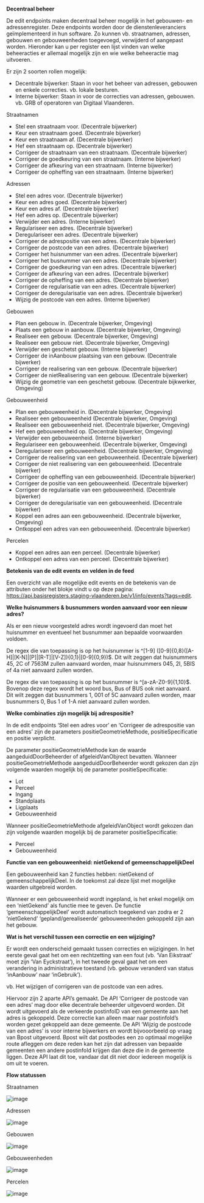 **Decentraal beheer**

De edit endpoints maken decentraal beheer mogelijk in het gebouwen- en adressenregister. Deze endpoints worden door de dienstenleveranciers geïmplementeerd in hun software. Zo kunnen vb. straatnamen, adressen, gebouwen en gebouweenheden toegevoegd, verwijderd of aangepast worden. Hieronder kan u per register een lijst vinden van welke beheeracties er allemaal mogelijk zijn en wie welke beheeractie mag uitvoeren. 

Er zijn 2 soorten rollen mogelijk:
* Decentrale bijwerker:  Staan in voor het beheer van adressen, gebouwen en enkele correcties. vb. lokale besturen. 
* Interne bijwerker: Staan in voor de correcties van adressen, gebouwen. vb. GRB of operatoren van Digitaal Vlaanderen. 

Straatnamen
* Stel een straatnaam voor. (Decentrale bijwerker)
* Keur een straatnaam goed. (Decentrale bijwerker)
* Keur een straatnaam af. (Decentrale bijwerker)
* Hef een straatnaam op. (Decentrale bijwerker)
* Corrigeer de straatnaam van een straatnaam. (Decentrale bijwerker)
* Corrigeer de goedkeuring van een straatnaam. (Interne bijwerker)
* Corrigeer de afkeuring van een straatnaam. (Interne bijwerker)
* Corrigeer de opheffing van een straatnaam. (Interne bijwerker)

Adressen
* Stel een adres voor. (Decentrale bijwerker)
* Keur een adres goed. (Decentrale bijwerker)
* Keur een adres af. (Decentrale bijwerker)
* Hef een adres op. (Decentrale bijwerker)
* Verwijder een adres. (Interne bijwerker)
* Regulariseer een adres. (Decentrale bijwerker)
* Deregulariseer een adres. (Decentrale bijwerker)
* Corrigeer de adrespositie van een adres. (Decentrale bijwerker)
* Corrigeer de postcode van een adres. (Decentrale bijwerker)
* Corrigeer het huisnummer van een adres. (Decentrale bijwerker)
* Corrigeer het busnummer van een adres. (Decentrale bijwerker)
* Corrigeer de goedkeuring van een adres. (Decentrale bijwerker)
* Corrigeer de afkeuring van een adres. (Decentrale bijwerker)
* Corrigeer de opheffing van een adres. (Decentrale bijwerker)
* Corrigeer de regularisatie van een adres. (Decentrale bijwerker)
* Corrigeer de deregularisatie van een adres. (Decentrale bijwerker)
* Wijzig de postcode van een adres. (Interne bijwerker)

Gebouwen
* Plan een gebouw in. (Decentrale bijwerker, Omgeving)
* Plaats een gebouw in aanbouw. (Decentrale bijwerker, Omgeving)
* Realiseer een gebouw. (Decentrale bijwerker, Omgeving)
* Realiseer een gebouw niet. (Decentrale bijwerker, Omgeving)
* Verwijder een geschetst gebouw. (Interne bijwerker)
* Corrigeer de inAanbouw plaatsing van een gebouw. (Decentrale bijwerker)
* Corrigeer de realisering van een gebouw. (Decentrale bijwerker)
* Corrigeer de nietRealisering van een gebouw. (Decentrale bijwerker)
* Wijzig de geometrie van een geschetst gebouw. (Decentrale bijkwerker, Omgeving)

Gebouweenheid
* Plan een gebouweenheid in. (Decentrale bijwerker, Omgeving)
* Realiseer een gebouweenheid (Decentrale bijwerker, Omgeving)
* Realiseer een gebouweenheid niet. (Decentrale bijwerker, Omgeving)
* Hef een gebouweenheid op. (Decentrale bijwerker, Omgeving)
* Verwijder een gebouweenheid. (Interne bijwerker)
* Regulariseer een gebouweenheid. (Decentrale bijwerker, Omgeving)
* Deregulariseer een gebouweenheid. (Decentrale bijwerker, Omgeving)
* Corrigeer de realisering van een gebouweenheid. (Decentrale bijwerker)
* Corrigeer de niet realisering van een gebouweenheid. (Decentrale bijwerker)
* Corrigeer de opheffing van een gebouweenheid. (Decentrale bijwerker)
* Corrigeer de positie van een gebouweenheid. (Decentrale bijwerker)
* Corrigeer de regularisatie van een gebouweenheid. (Decentrale bijwerker)
* Corrigeer de deregularisatie van een gebouweenheid. (Decentrale bijwerker)
* Koppel een adres aan een gebouweenheid. (Decentrale bijwerker, Omgeving)
* Ontkoppel een adres van een gebouweenheid. (Decentrale bijwerker)

Percelen
* Koppel een adres aan een perceel. (Decentrale bijwerker)
* Ontkoppel een adres van een perceel. (Decentrale bijwerker)

**Betekenis van de edit events en velden in de feed**

Een overzicht van alle mogelijke edit events en de betekenis van de attributen onder het blokje <event> vindt u op deze pagina: https://api.basisregisters.staging-vlaanderen.be/v1/info/events?tags=edit.

**Welke huisnummers & busnummers worden aanvaard voor een nieuw adres?**

Als er een nieuw voorgesteld adres wordt ingevoerd dan moet het huisnummer en eventueel het busnummer aan bepaalde voorwaarden voldoen.

De regex die van toepassing is op het huisnummer is ^[1-9] ([0-9]{0,8}([A-H]|[K-N]|[P]|[R-T]|[V-Z]){0,1}|[0-9]{0,9})$. Dit wilt zeggen dat huisnummers 45, 2C of 7563M zullen aanvaard worden, maar huisnummers 045, 2I, 5BIS of 4a niet aanvaard zullen worden.

De regex die van toepassing is op het busnummer is ^[a-zA-Z0-9]{1,10}$. Bovenop deze regex wordt het woord bus, Bus of BUS ook niet aanvaard. Dit wilt zeggen dat busnummers 1, 001 of 5C aanvaard zullen worden, maar busnummers 0, Bus 1 of 1-A niet aanvaard zullen worden.

**Welke combinaties zijn mogelijk bij adrespositie?**

In de edit endpoints ‘Stel een adres voor’ en ‘Corrigeer de adrespositie van een adres’ zijn de parameters positieGeometrieMethode, positieSpecificatie en positie verplicht. 

De parameter positieGeometrieMethode kan de waarde aangeduidDoorBeheerder of afgeleidVanObjrect bevatten. Wanneer positieGeometrieMethode aangeduidDoorBeheerder wordt gekozen dan zijn volgende waarden mogelijk bij de parameter positieSpecificatie:
* Lot
* Perceel
* Ingang
* Standplaats
* Ligplaats
* Gebouweenheid

Wanneer positieGeometrieMethode afgeleidVanObject wordt gekozen dan zijn volgende waarden mogelijk bij de parameter positieSpecificatie:
* Perceel
* Gebouweenheid

**Functie van een gebouweenheid: nietGekend of gemeenschappelijkDeel**

Een gebouweenheid kan 2 functies hebben: nietGekend of gemeenschappelijkDeel. In de toekomst zal deze lijst met mogelijke waarden uitgebreid worden.

Wanneer er een gebouweenheid wordt ingepland, is het enkel mogelijk om een ‘nietGekend’ als functie mee te geven. De functie ‘gemeenschappelijkDeel’ wordt automatisch toegekend van zodra er 2 ‘nietGekend’ ‘gepland/gerealiseerde’ gebouweenheden gekoppeld zijn aan het gebouw.

**Wat is het verschil tussen een correctie en een wijziging?**

Er wordt een onderscheid gemaakt tussen correcties en wijzigingen. In het eerste geval gaat het om een rechtzetting van een fout (vb. ‘Van Eikstraat’ moet zijn ‘Van Eyckstraat’), in het tweede geval gaat het om een verandering in administratieve toestand (vb. gebouw veranderd van status ‘inAanbouw’ naar ‘inGebruik’).

vb. Het wijzigen of corrigeren van de postcode van een adres.

Hiervoor zijn 2 aparte API’s gemaakt. De API ‘Corrigeer de postcode van een adres’ mag door elke decentrale beheerder uitgevoerd worden. Dit wordt uitgevoerd als de verkeerde postinfoID van een gemeente aan het adres is gekoppeld. Deze correctie kan alleen maar naar postinfoId’s worden gezet gekoppeld aan deze gemeente. De API ‘Wijzig de postcode van een adres’ is voor interne bijwerkers en wordt bijvooorbeeld op vraag van Bpost uitgevoerd. Bpost wilt dat postbodes een zo optimaal mogelijke route afleggen om deze reden kan het zijn dat adressen van bepaalde gemeenten een andere postinfoId krijgen dan deze die in de gemeente liggen. Deze API laat dit toe, vandaar dat dit niet door iedereen mogelijk is om uit te voeren. 

**Flow statussen**  
 
Straatnamen
  
![image](https://user-images.githubusercontent.com/49196256/197489328-2bfea6b1-4f23-4ab2-ab1e-9f7d7c31ffc6.png)
 
Adressen
 
![image](https://user-images.githubusercontent.com/49196256/197489432-41f09dff-4dda-4ca3-86ab-348245b64169.png)

Gebouwen
  
![image](https://user-images.githubusercontent.com/49196256/197179935-69c2b201-4c0b-4e58-b01d-a3da77939fbc.png)

Gebouweenheden
  
![image](https://user-images.githubusercontent.com/49196256/197179965-0ba75a23-0ee1-42b7-86ad-3e04ab34f890.png)
 
 Percelen
 
 ![image](https://user-images.githubusercontent.com/49196256/211315191-f58977a6-66e2-4cc8-86f9-8139da3b4299.png)

